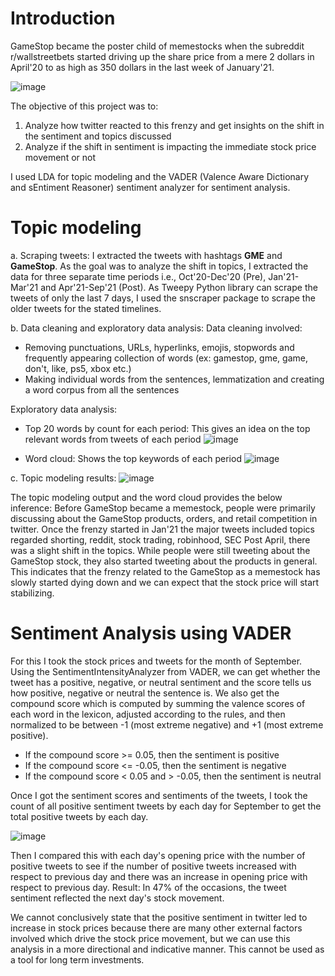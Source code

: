 # Introduction

GameStop became the poster child of memestocks when the subreddit r/wallstreetbets started driving up the share price from a mere 2 dollars in April'20 to as high as 350 dollars in the last week of January'21.

![image](https://user-images.githubusercontent.com/68967551/147302976-a3db5fde-49b9-4388-818d-8ef58be83247.png)


The objective of this project was to: 
1. Analyze how twitter reacted to this frenzy and get insights on the shift in the sentiment and topics discussed
2. Analyze if the shift in sentiment is impacting the immediate stock price movement or not

I used LDA for topic modeling and the VADER (Valence Aware Dictionary and sEntiment Reasoner) sentiment analyzer for sentiment analysis.

# Topic modeling

a. Scraping tweets:
I extracted the tweets with hashtags **GME** and **GameStop**. As the goal was to analyze the shift in topics, I extracted the data for three separate time periods i.e., Oct'20-Dec'20 (Pre), Jan'21-Mar'21 and Apr'21-Sep'21 (Post). As Tweepy Python library can scrape the tweets of only the last 7 days, I used the snscraper package to scrape the older tweets for the stated timelines.

b. Data cleaning and exploratory data analysis:
Data cleaning involved:
- Removing punctuations, URLs, hyperlinks, emojis, stopwords and frequently appearing collection of words (ex: gamestop, gme, game, don't, like, ps5, xbox etc.)
- Making individual words from the sentences, lemmatization and creating a word corpus from all the sentences

Exploratory data analysis:
- Top 20 words by count for each period: This gives an idea on the top relevant words from tweets of each period
![image](https://user-images.githubusercontent.com/68967551/147367363-20275311-a75f-4bae-b953-40418261698d.png)

- Word cloud: Shows the top keywords of each period
![image](https://user-images.githubusercontent.com/68967551/147367537-d0c2f174-df1a-492c-8d47-cf80c29538b8.png)

c. Topic modeling results:
![image](https://user-images.githubusercontent.com/68967551/147378872-ce0a1dbd-9096-4c77-8134-06c3d16b8ac8.png)


The topic modeling output and the word cloud provides the below inference:
Before GameStop became a memestock, people were primarily discussing about the GameStop products, orders, and retail competition in twitter.
Once the frenzy started in Jan'21 the major tweets included topics regarded shorting, reddit, stock trading, robinhood, SEC
Post April, there was a slight shift in the topics. While people were still tweeting about the GameStop stock, they also started tweeting about the products in general. This indicates that the frenzy related to the GameStop as a memestock has slowly started dying down and we can expect that the stock price will start stabilizing.

# Sentiment Analysis using VADER

For this I took the stock prices and tweets for the month of September.  
Using the SentimentIntensityAnalyzer from VADER, we can get whether the tweet has a positive, negative, or neutral sentiment and the score tells us how positive, negative or neutral the sentence is. We also get the compound score which is computed by summing the valence scores of each word in the lexicon, adjusted according to the rules, and then normalized to be between -1 (most extreme negative) and +1 (most extreme positive).
- If the compound score >= 0.05, then the sentiment is positive
- If the compound score <= -0.05, then the sentiment is negative
- If the compound score < 0.05 and > -0.05, then the sentiment is neutral

Once I got the sentiment scores and sentiments of the tweets, I took the count of all positive sentiment tweets by each day for September to get the total positive tweets by each day.

![image](https://user-images.githubusercontent.com/68967551/147390796-8765b659-b624-4cbd-8e3c-4f227ff7d7c5.png)

Then I compared this with each day's opening price with the number of positive tweets to see if the number of positive tweets increased with respect to previous day and there was an increase in opening price with respect to previous day. 
Result: In 47% of the occasions, the tweet sentiment reflected the next day's stock movement.

We cannot conclusively state that the positive sentiment in twitter led to increase in stock prices because there are many other external factors involved which drive the stock price movement, but we can use this analysis in a more directional and indicative manner. This cannot be used as a tool for long term investments.  










